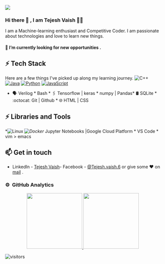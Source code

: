 ![](tejesh_vaish.gif)
### Hi there 👋 , I am Tejesh Vaish 👨‍💻

<!--
**tejeshvaish/tejeshvaish** is a ✨ _special_ ✨ repository because its `README.md` (this file) appears on your GitHub profile.

Here are some ideas to get you started:

- 🔭 I’m currently working on ...
- 🌱 I’m currently learning ...
- 👯 I’m looking to collaborate on ...
- 🤔 I’m looking for help with ...
- 💬 Ask me about ...
- 📫 How to reach me: ...
- 😄 Pronouns: ...
- ⚡ Fun fact: ...
-->
 

I am a Machine-learning enthusiast and Competitive Coder. I am passionate about technologies and love to learn new things.

#### 🔭 I’m currently looking for new opportunities .


## ⚡ Tech Stack

Here are a few things I've picked up along my learning journey.
![C++](https://img.shields.io/badge/-C++-000?&logo=c%2b%2b&logoColor=00599C)
[![Java](https://img.shields.io/badge/-Java-000?&logo=Java&logoColor=007396)](https://github.com/adamalston?tab=repositories&q=&type=&language=java)
[![Python](https://img.shields.io/badge/-Python-000?&logo=python)](https://github.com/adamalston?tab=repositories&q=&type=&language=python)
[![JavaScript](https://img.shields.io/badge/-JavaScript-000?&logo=JavaScript&logoColor=ddc508)](https://github.com/adamalston?tab=repositories&q=&type=&language=javascript)

* 🗣  Verilog  * Bash * 🖇️ Tensorflow | keras * numpy | Pandas* 🛢️  SQLite * :octocat: Git | Github * 🌐 HTML | CSS

## ⚡ Libraries and Tools
*![Linux](https://img.shields.io/badge/-Linux-000?&logo=Linux&logoColor=FCC624)
*![Docker](https://img.shields.io/badge/-Docker-000?&logo=Docker)* Jupyter Notebooks |Google Cloud Platform * VS Code * vim > emacs

## 📫 Get in touch
- LinkedIn - [Tejesh Vaish](https://www.linkedin.com/in/tejesh-vaish-381bab187/)- Facebook - [@Tejesh.vaish.6](https://www.facebook.com/Tejesh.vaish6)
or give some ♥ on [mail](mailto:tvaish96@gmail.com) .

### ⚙️ &nbsp;GitHub Analytics

<p align="center">
<a href="https://github.com/tejeshvaish">
  <img height="180em" src="https://github-readme-stats-eight-theta.vercel.app/api?username=tejeshvaish&show_icons=true&theme=algolia&include_all_commits=true&count_private=true"/>
  <img height="180em" src="https://github-readme-stats-eight-theta.vercel.app/api/top-langs/?username=tejeshvaish&layout=compact&langs_count=8&theme=algolia"/>
</a>
</p>

![visitors](https://visitor-badge.glitch.me/badge?page_id=tejeshvaish/tejeshvaish)

